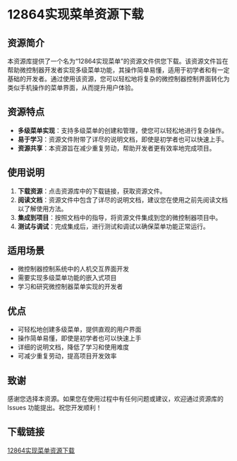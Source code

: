 # 12864实现菜单资源下载

## 资源简介

本资源库提供了一个名为“12864实现菜单”的资源文件供您下载。该资源文件旨在帮助微控制器开发者实现多级菜单功能，其操作简单易懂，适用于初学者和有一定基础的开发者。通过使用该资源，您可以轻松地将复杂的微控制器控制界面转化为类似手机操作的菜单界面，从而提升用户体验。

## 资源特点

- **多级菜单实现**：支持多级菜单的创建和管理，使您可以轻松地进行复杂操作。
- **易于学习**：资源文件附带了详尽的说明文档，即使是初学者也可以快速上手。
- **资源共享**：本资源旨在减少重复劳动，帮助开发者更有效率地完成项目。

## 使用说明

1. **下载资源**：点击资源库中的下载链接，获取资源文件。
2. **阅读文档**：资源文件中包含了详尽的说明文档，建议您在使用之前先阅读文档以了解使用方法。
3. **集成到项目**：按照文档中的指导，将资源文件集成到您的微控制器项目中。
4. **测试与调试**：完成集成后，进行测试和调试以确保菜单功能正常运行。

## 适用场景

- 微控制器控制系统中的人机交互界面开发
- 需要实现多级菜单功能的嵌入式项目
- 学习和研究微控制器菜单实现的开发者

## 优点

- 可轻松地创建多级菜单，提供直观的用户界面
- 操作简单易懂，即使是初学者也可以快速上手
- 详细的说明文档，降低了学习和使用难度
- 可减少重复劳动，提高项目开发效率

## 致谢

感谢您选择本资源。如果您在使用过程中有任何问题或建议，欢迎通过资源库的 Issues 功能提出。祝您开发顺利！

## 下载链接

[12864实现菜单资源下载](https://pan.quark.cn/s/41f5946fd945)